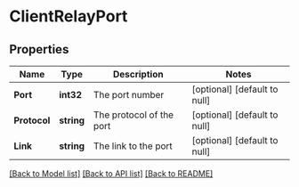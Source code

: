 # ClientRelayPort

## Properties
Name | Type | Description | Notes
------------ | ------------- | ------------- | -------------
**Port** | **int32** | The port number | [optional] [default to null]
**Protocol** | **string** | The protocol of the port | [optional] [default to null]
**Link** | **string** | The link to the port | [optional] [default to null]

[[Back to Model list]](../README.md#documentation-for-models) [[Back to API list]](../README.md#documentation-for-api-endpoints) [[Back to README]](../README.md)


